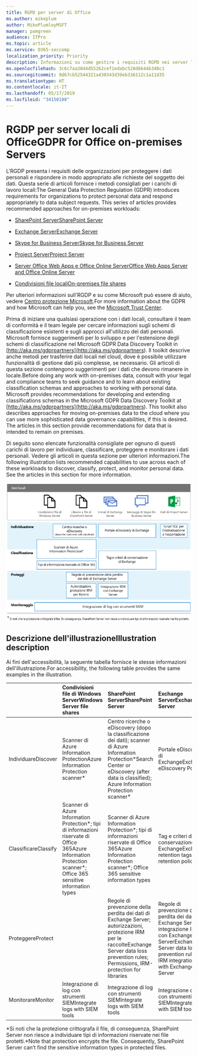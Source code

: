 ```yaml
---
title: RGPD per server di Office
ms.author: mikeplum
author: MikePlumleyMSFT
manager: pamgreen
audience: ITPro
ms.topic: article
ms.service: O365-seccomp
localization_priority: Priority
description: Informazioni su come gestire i requisiti RGPD nei server locali di Office.
ms.openlocfilehash: 3c6c7aa30d4d55262cef1edabc528d6644b340c1
ms.sourcegitcommit: 9d67cb52544321a430343d39eb336112c1a11d35
ms.translationtype: HT
ms.contentlocale: it-IT
ms.lasthandoff: 05/17/2019
ms.locfileid: "34150108"
---
```

# <a name="gdpr-for-office-on-premises-servers"></a><span data-ttu-id="fb7d0-103">RGDP per server locali di Office</span><span class="sxs-lookup"><span data-stu-id="fb7d0-103">GDPR for Office on-premises Servers</span></span>

<span data-ttu-id="fb7d0-p101">L'RGDP presenta i requisiti delle organizzazioni per proteggere i dati personali e rispondere in modo appropriato alle richieste del soggetto dei dati. Questa serie di articoli fornisce i metodi consigliati per i carichi di lavoro locali:</span><span class="sxs-lookup"><span data-stu-id="fb7d0-p101">The General Data Protection Regulation (GDPR) introduces requirements for organizations to protect personal data and respond appropriately to data subject requests. This series of articles provides recommended approaches for on-premises workloads:</span></span>

-   [<span data-ttu-id="fb7d0-106">SharePoint Server</span><span class="sxs-lookup"><span data-stu-id="fb7d0-106">SharePoint Server</span></span>](gdpr-for-sharepoint-server.md)

-   [<span data-ttu-id="fb7d0-107">Exchange Server</span><span class="sxs-lookup"><span data-stu-id="fb7d0-107">Exchange Server</span></span>](gdpr-for-exchange-server.md)

-   [<span data-ttu-id="fb7d0-108">Skype for Business Server</span><span class="sxs-lookup"><span data-stu-id="fb7d0-108">Skype for Business Server</span></span>](gdpr-for-skype-for-business-server.md)

-   [<span data-ttu-id="fb7d0-109">Project Server</span><span class="sxs-lookup"><span data-stu-id="fb7d0-109">Project Server</span></span>](gdpr-for-project-server.md)

-   [<span data-ttu-id="fb7d0-110">Server Office Web Apps e Office Online Server</span><span class="sxs-lookup"><span data-stu-id="fb7d0-110">Office Web Apps Server and Office Online Server</span></span>](gdpr-for-office-online-server.md)

-   [<span data-ttu-id="fb7d0-111">Condivisioni file locali</span><span class="sxs-lookup"><span data-stu-id="fb7d0-111">On-premises file shares</span></span>](gdpr-for-on-premises-file-shares.md)

<span data-ttu-id="fb7d0-112">Per ulteriori informazioni sull'RGDP e su come Microsoft può essere di aiuto, vedere [Centro protezione Microsoft](https://www.microsoft.com/en-us/TrustCenter/Privacy/gdpr/default.aspx).</span><span class="sxs-lookup"><span data-stu-id="fb7d0-112">For more information about the GDPR and how Microsoft can help you, see the [Microsoft Trust Center](https://www.microsoft.com/en-us/TrustCenter/Privacy/gdpr/default.aspx).</span></span>

<span data-ttu-id="fb7d0-p102">Prima di iniziare una qualsiasi operazione con i dati locali, consultare il team di conformità e il team legale per cercare informazioni sugli schemi di classificazione esistenti e sugli approcci all'utilizzo dei dati personali. Microsoft fornisce suggerimenti per lo sviluppo e per l'estensione degli schemi di classificazione nel Microsoft GDPR Data Discovery Toolkit in [http://aka.ms/gdprpartners](<http://aka.ms/gdprpartners>). Il toolkit descrive anche metodi per trasferire dati locali nel cloud, dove è possibile utilizzare funzionalità di gestione dati più complesse, se necessario. Gli articoli di questa sezione contengono suggerimenti per i dati che devono rimanere in locale.</span><span class="sxs-lookup"><span data-stu-id="fb7d0-p102">Before doing any work with on-premises data, consult with your legal and compliance teams to seek guidance and to learn about existing classification schemas and approaches to working with personal data. Microsoft provides recommendations for developing and extending classifications schemas in the Microsoft GDPR Data Discovery Toolkit at [http://aka.ms/gdprpartners](<http://aka.ms/gdprpartners>). This toolkit also describes approaches for moving on-premises data to the cloud where you can use more sophisticated data governance capabilities, if this is desired. The articles in this section provide recommendations for data that is intended to remain on premises.</span></span>

<span data-ttu-id="fb7d0-p103">Di seguito sono elencate funzionalità consigliate per ognuno di questi carichi di lavoro per individuare, classificare, proteggere e monitorare i dati personali. Vedere gli articoli in questa sezione per ulteriori informazioni.</span><span class="sxs-lookup"><span data-stu-id="fb7d0-p103">The following illustration lists recommended capabilities to use across each of these workloads to discover, classify, protect, and monitor personal data. See the articles in this section for more information.</span></span>

![](media/gdpr-for-office-servers-image1.png)

## <a name="illustration-description"></a><span data-ttu-id="fb7d0-119">Descrizione dell'illustrazione</span><span class="sxs-lookup"><span data-stu-id="fb7d0-119">Illustration description</span></span>

<span data-ttu-id="fb7d0-120">Ai fini dell'accessibilità, la seguente tabella fornisce le stesse informazioni dell'illustrazione.</span><span class="sxs-lookup"><span data-stu-id="fb7d0-120">For accessibility, the following table provides the same examples in the illustration.</span></span>

|             |<span data-ttu-id="fb7d0-121">Condivisioni file di Windows Server</span><span class="sxs-lookup"><span data-stu-id="fb7d0-121">Windows Server file shares</span></span>|<span data-ttu-id="fb7d0-122">SharePoint Server</span><span class="sxs-lookup"><span data-stu-id="fb7d0-122">SharePoint Server</span></span>|<span data-ttu-id="fb7d0-123">Exchange Server</span><span class="sxs-lookup"><span data-stu-id="fb7d0-123">Exchange Server</span></span>|<span data-ttu-id="fb7d0-124">Skype for Business</span><span class="sxs-lookup"><span data-stu-id="fb7d0-124">Skype for Business</span></span>|<span data-ttu-id="fb7d0-125">Project Server</span><span class="sxs-lookup"><span data-stu-id="fb7d0-125">Project Server</span></span>|
|:------------|:-------------------------|:----------------|:--------------|:-----------------|:-------------|
|<span data-ttu-id="fb7d0-126">Individuare</span><span class="sxs-lookup"><span data-stu-id="fb7d0-126">Discover</span></span>|<span data-ttu-id="fb7d0-127">Scanner di Azure Information Protection</span><span class="sxs-lookup"><span data-stu-id="fb7d0-127">Azure Information Protection scanner\*</span></span>|<span data-ttu-id="fb7d0-128">Centro ricerche o eDiscovery (dopo la classificazione dei dati); scanner di Azure Information Protection\*</span><span class="sxs-lookup"><span data-stu-id="fb7d0-128">Search Center or eDiscovery (after data is classified); Azure Information Protection scanner\*</span></span>|<span data-ttu-id="fb7d0-129">Portale eDiscovery di Exchange</span><span class="sxs-lookup"><span data-stu-id="fb7d0-129">Exchange eDiscovery Portal</span></span>|<span data-ttu-id="fb7d0-130">Portale eDiscovery di Exchange</span><span class="sxs-lookup"><span data-stu-id="fb7d0-130">Exchange eDiscovery portal</span></span>|<span data-ttu-id="fb7d0-131">Script SQL per l'individuazione e l'esportazione</span><span class="sxs-lookup"><span data-stu-id="fb7d0-131">SQL scripts for discovery and exporting</span></span>|
|<span data-ttu-id="fb7d0-132">Classificare</span><span class="sxs-lookup"><span data-stu-id="fb7d0-132">Classify</span></span>|<span data-ttu-id="fb7d0-133">Scanner di Azure Information Protection\*; tipi di informazioni riservate di Office 365</span><span class="sxs-lookup"><span data-stu-id="fb7d0-133">Azure Information Protection scanner\*; Office 365 sensitive information types</span></span>|<span data-ttu-id="fb7d0-134">Scanner di Azure Information Protection\*; tipi di informazioni riservate di Office 365</span><span class="sxs-lookup"><span data-stu-id="fb7d0-134">Azure Information Protection scanner\*; Office 365 sensitive information types</span></span>|<span data-ttu-id="fb7d0-135">Tag e criteri di conservazione di Exchange</span><span class="sxs-lookup"><span data-stu-id="fb7d0-135">Exchange retention tags and retention policies</span></span>|<span data-ttu-id="fb7d0-136">Tag e criteri di conservazione di Exchange</span><span class="sxs-lookup"><span data-stu-id="fb7d0-136">Exchange retention tags and retention policies</span></span>||
|<span data-ttu-id="fb7d0-137">Proteggere</span><span class="sxs-lookup"><span data-stu-id="fb7d0-137">Protect</span></span>||<span data-ttu-id="fb7d0-138">Regole di prevenzione della perdita dei dati di Exchange Server; autorizzazioni, protezione IRM per le raccolte</span><span class="sxs-lookup"><span data-stu-id="fb7d0-138">Exchange Server data loss prevention rules; Permissions, IRM-protection for libraries</span></span>|<span data-ttu-id="fb7d0-139">Regole di prevenzione della perdita dei dati di Exchange Server; integrazione IRM con Exchange Server</span><span class="sxs-lookup"><span data-stu-id="fb7d0-139">Exchange Server data loss prevention rules; IRM integration with Exchange Server</span></span>|||
|<span data-ttu-id="fb7d0-140">Monitorare</span><span class="sxs-lookup"><span data-stu-id="fb7d0-140">Monitor</span></span>|<span data-ttu-id="fb7d0-141">Integrazione di log con strumenti SIEM</span><span class="sxs-lookup"><span data-stu-id="fb7d0-141">Integrate logs with SIEM tools</span></span>|<span data-ttu-id="fb7d0-142">Integrazione di log con strumenti SIEM</span><span class="sxs-lookup"><span data-stu-id="fb7d0-142">Integrate logs with SIEM tools</span></span>|<span data-ttu-id="fb7d0-143">Integrazione di log con strumenti SIEM</span><span class="sxs-lookup"><span data-stu-id="fb7d0-143">Integrate logs with SIEM tools</span></span>|<span data-ttu-id="fb7d0-144">Integrazione di log con strumenti SIEM</span><span class="sxs-lookup"><span data-stu-id="fb7d0-144">Integrate logs with SIEM tools</span></span>|<span data-ttu-id="fb7d0-145">Integrazione di log con strumenti SIEM</span><span class="sxs-lookup"><span data-stu-id="fb7d0-145">Integrate logs with SIEM tools</span></span>|

<span data-ttu-id="fb7d0-p104">\*Si noti che la protezione crittografa il file, di conseguenza, SharePoint Server non riesce a individuare tipi di informazioni riservate nei file protetti.</span><span class="sxs-lookup"><span data-stu-id="fb7d0-p104">\*Note that protection encrypts the file. Consequently, SharePoint Server can’t find the sensitive information types in protected files.</span></span>
